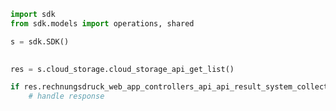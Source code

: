 <!-- Start SDK Example Usage -->
```python
import sdk
from sdk.models import operations, shared

s = sdk.SDK()

    
res = s.cloud_storage.cloud_storage_api_get_list()

if res.rechnungsdruck_web_app_controllers_api_api_result_system_collections_generic_list_billbee_interfaces_billbee_api_model_cloud_storage_api_model is not None:
    # handle response
```
<!-- End SDK Example Usage -->